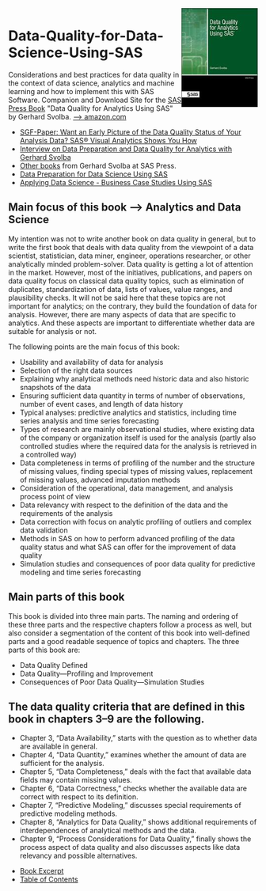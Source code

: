<img src='DQFA_Cover_klein.jpg' align='right' height="200">

# Data-Quality-for-Data-Science-Using-SAS
Considerations and best practices for data quality in the context of data science, analytics and machine learning and how to implement this with SAS Software. Companion and Download Site for the [SAS Press Book](https://www.sas.com/store/prodBK_63164_en.html?storeCode=SAS_US&storeCode=SAS_US)  "Data Quality for Analytics Using SAS" by Gerhard Svolba. [--> amazon.com](https://www.amazon.com/Data-Quality-Analytics-Using-SAS-ebook-dp-B00AY1AQUY/dp/B00AY1AQUY/)

* [SGF-Paper: Want an Early Picture of the Data Quality Status of Your Analysis Data?
SAS® Visual Analytics Shows You How](https://support.sas.com/resources/papers/proceedings15/SAS1440-2015.pdf)
* [Interview on Data Preparation and Data Quality for Analytics with Gerhard Svolba](https://www.youtube.com/playlist?list=PLVBcK_IpFVi_55dDL_JozF9J9_BQJ1p7-)
* [Other books](https://support.sas.com/en/books/authors/gerhard-svolba.html) from Gerhard Svolba at SAS Press.
* [Data Preparation for Data Science Using SAS](https://github.com/gerhard1050/Data-Preparation-for-Data-Science-Using-SAS)
* [Applying Data Science - Business Case Studies Using SAS](https://github.com/gerhard1050/Applying-Data-Science-Using-SAS)

## Main focus of this book --> Analytics and Data Science
My intention was not to write another book on data quality in general, but to write the first book that deals with data quality from the viewpoint of a data scientist, statistician, data miner, engineer, operations researcher, or other analytically minded problem-solver.
Data quality is getting a lot of attention in the market. However, most of the initiatives, publications, and papers on data quality focus on classical data quality topics, such as elimination of duplicates, standardization of data, lists of values, value ranges, and plausibility checks. It will not be said here that these topics are not important for analytics; on the contrary, they build the foundation of data for analysis. However, there are many aspects of data that are specific to analytics. And these aspects are important to differentiate whether data are suitable for analysis or not.

The following points are the main focus of this book:
* Usability and availability of data for analysis
*	Selection of the right data sources
*	Explaining why analytical methods need historic data and also historic snapshots of the data
*	Ensuring sufficient data quantity in terms of number of observations, number of event cases, and length of data history
*	Typical analyses: predictive analytics and statistics, including time series analysis and time series forecasting
*	Types of research are mainly observational studies, where existing data of the company or organization itself is used for the analysis (partly also controlled studies where the required data for the analysis is retrieved in a controlled way)
*	Data completeness in terms of profiling of the number and the structure of missing values, finding special types of missing values, replacement of missing values, advanced imputation methods
*	Consideration of the operational, data management, and analysis process point of view
*	Data relevancy with respect to the definition of the data and the requirements of the analysis
*	Data correction with focus on analytic profiling of outliers and complex data validation 
*	Methods in SAS on how to perform advanced profiling of the data quality status and what SAS can offer for the improvement of data quality
*	Simulation studies and consequences of poor data quality for predictive modeling and time series forecasting

## Main parts of this book
This book is divided into three main parts. The naming and ordering of these three parts and the respective chapters follow a process as well, but also consider a segmentation of the content of this book into well-defined parts and a good readable sequence of topics and chapters.
The three parts of this book are:
*	Data Quality Defined
*	Data Quality—Profiling and Improvement
*	Consequences of Poor Data Quality—Simulation Studies

## The data quality criteria that are defined in this book in chapters 3–9 are the following.
*	Chapter 3, “Data Availability,” starts with the question as to whether data are available in general.
*	Chapter 4, “Data Quantity,” examines whether the amount of data are sufficient for the analysis.
*	Chapter 5, “Data Completeness,” deals with the fact that available data fields may contain missing values.
*	Chapter 6, “Data Correctness,” checks whether the available data are correct with respect to its definition.
*	Chapter 7, “Predictive Modeling,” discusses special requirements of predictive modeling methods.
*	Chapter 8, “Analytics for Data Quality,” shows additional requirements of interdependences of analytical methods and the data.
*	Chapter 9, “Process Considerations for Data Quality,” finally shows the process aspect of data quality and also discusses aspects like data relevancy and possible alternatives.


- [Book Excerpt](https://www.sas.com/storefront/aux/en/spdataqualityanalytics/63164_excerpt.pdf)
- [Table of Contents](https://www.sas.com/storefront/aux/en/spdataqualityanalytics/63164_toc.pdf)
